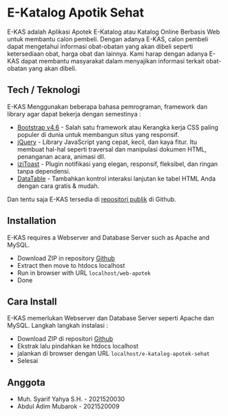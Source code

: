 # E-Katalog Apotik Sehat

E-KAS adalah Aplikasi Apotek E-Katalog atau Katalog Online Berbasis Web untuk membantu calon pembeli. 
Dengan adanya E-KAS, calon pembeli dapat mengetahui informasi obat-obatan yang akan dibeli seperti ketersediaan obat, harga obat dan lainnya. 
Kami harap dengan adanya E-KAS dapat membantu masyarakat dalam menyajikan informasi terkait obat-obatan yang akan dibeli.

## Tech / Teknologi
E-KAS Menggunakan beberapa bahasa pemrograman, framework dan library agar dapat bekerja dengan semestinya : 

- [Bootstrap v4.6](https://getbootstrap.com/docs/4.0/getting-started/introduction/) - Salah satu framework atau Kerangka kerja CSS paling populer di dunia untuk membangun situs yang responsif.
- [jQuery](https://jquery.com/) - Library JavaScript yang cepat, kecil, dan kaya fitur. Itu membuat hal-hal seperti traversal dan manipulasi dokumen HTML, penanganan acara, animasi dll.
- [iziToast](https://izitoast.marcelodolza.com/) - Plugin notifikasi yang elegan, responsif, fleksibel, dan ringan tanpa dependensi.
- [DataTable](https://datatables.net/) - Tambahkan kontrol interaksi lanjutan ke tabel HTML Anda dengan cara gratis & mudah.

Dan tentu saja E-KAS tersedia di [repositori publik](https://github.com/syarifyahyash/web-apotek/) di Github.

## Installation
E-KAS requires a Webserver and Database Server such as Apache and MySQL.

- Download ZIP in repository [Github](https://github.com/syarifyahyash/web-apotek/)
- Extract then move to htdocs localhost
- Run in browser with URL `localhost/web-apotek`
- Done

## Cara Install 
E-KAS memerlukan Webserver dan Database Server seperti Apache dan MySQL. 
Langkah langkah instalasi :
- Download ZIP di repositori [Github](https://github.com/syarifyahyash/web-apotek/)
- Ekstrak lalu pindahkan ke htdocs localhost
- jalankan di browser dengan URL `localhost/e-katalog-apotek-sehat`
- Selesai

## Anggota
- Muh. Syarif Yahya S.H. - 2021520030
- Abdul Adim Mubarok     - 2021520009
